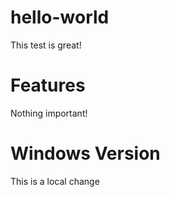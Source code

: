 # hello-world
This test is great!

# Features
Nothing important!

# Windows Version
This is a local change